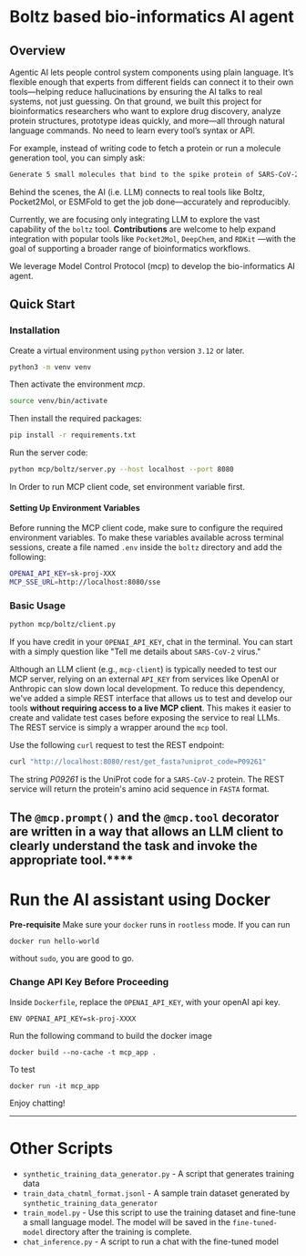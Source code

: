 # Boltz based bio-informatics AI agent

## Overview

Agentic AI lets people control system components using plain language. It’s flexible enough that experts from different
fields can connect it to their own tools—helping reduce hallucinations by ensuring the AI talks to real systems, not
just guessing. On that ground, we built this project for bioinformatics researchers who want to explore drug discovery,
analyze protein structures, prototype ideas quickly, and more—all through natural language commands. No need to learn
every tool’s syntax or API.

For example, instead of writing code to fetch a protein or run a molecule generation tool, you can simply ask:

```bash
Generate 5 small molecules that bind to the spike protein of SARS-CoV-2.
```

Behind the scenes, the AI (i.e. LLM) connects to real tools like Boltz, Pocket2Mol, or ESMFold to get the job
done—accurately and reproducibly.

Currently, we are focusing only integrating LLM to explore the vast capability of the `boltz` tool. **Contributions**
are welcome to help expand integration with popular tools like `Pocket2Mol`, `DeepChem`, and `RDKit` —with the goal of
supporting a broader range of bioinformatics workflows.

We leverage Model Control Protocol (mcp) to develop the bio-informatics AI agent.

## Quick Start

### Installation

Create a virtual environment using `python` version `3.12` or later.

```bash
python3 -m venv venv
```

Then activate the environment *mcp*.

```bash
source venv/bin/activate
```

Then install the required packages:

```bash
pip install -r requirements.txt
```

Run the server code:

```bash
python mcp/boltz/server.py --host localhost --port 8080
```

In Order to run MCP client code, set environment variable first.

#### Setting Up Environment Variables

Before running the MCP client code, make sure to configure the required environment variables.
To make these variables available across terminal sessions, create a file named `.env` inside the `boltz` directory and
add the following:

```bash
OPENAI_API_KEY=sk-proj-XXX
MCP_SSE_URL=http://localhost:8080/sse
```

### Basic Usage

```bash
python mcp/boltz/client.py
```

If you have credit in your `OPENAI_API_KEY`, chat in the terminal. You can start with a simply question like "Tell me
details about `SARS-CoV-2` virus."

Although an LLM client (e.g., `mcp-client`) is typically needed to test our MCP server, relying on an external `API_KEY`
from services like OpenAI or Anthropic can slow down local development. To reduce this dependency, we've added a simple
REST interface that allows us to test and develop our tools **without requiring access to a live MCP client**. This
makes it easier to create and validate test cases before exposing the service to real LLMs. The REST service is simply a
wrapper around the `mcp` tool.

Use the following `curl` request to test the REST endpoint:

```bash
curl "http://localhost:8080/rest/get_fasta?uniprot_code=P09261"
```

The string *P09261* is the UniProt code for a `SARS-CoV-2` protein.
The REST service will return the protein's amino acid sequence in `FASTA` format.

The `@mcp.prompt()` and the `@mcp.tool` decorator are written in a way that allows an LLM client to clearly understand
the task and invoke the appropriate tool.****
---
# Run the AI assistant using Docker

**Pre-requisite** Make sure your `docker` runs in `rootless` mode. If you can run

```
docker run hello-world
```

without `sudo`, you are good to go.

### Change API Key Before Proceeding

Inside `Dockerfile`, replace the `OPENAI_API_KEY`, with your openAI api key.

```
ENV OPENAI_API_KEY=sk-proj-XXXX
```

Run the following command to build the docker image

```
docker build --no-cache -t mcp_app .
```

To test

```
docker run -it mcp_app
```

Enjoy chatting!

---
# Other Scripts

- `synthetic_training_data_generator.py` - A script that generates training data
- `train_data_chatml_format.jsonl` - A sample train dataset generated by `synthetic_training_data_generator`
- `train_model.py` - Use this script to use the training dataset and fine-tune a small language model. The model will be
  saved in the `fine-tuned-model` directory after the training is complete.
- `chat_inference.py` - A script to run a chat with the fine-tuned model
